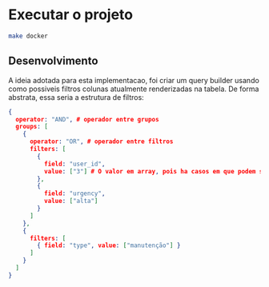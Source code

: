 # Executar o projeto

```bash
make docker
```

## Desenvolvimento

A ideia adotada para esta implementacao, foi criar um query builder usando como possiveis filtros colunas atualmente renderizadas na tabela.
De forma abstrata, essa seria a estrutura de filtros:

```json
{
  operator: "AND", # operador entre grupos
  groups: [
    {
      operator: "OR", # operador entre filtros
      filters: [
        { 
          field: "user_id",  
          value: ["3"] # O valor em array, pois ha casos em que podem ser mais de um valor
        },
        { 
          field: "urgency",  
          value: ["alta"] 
        }
      ]
    },
    {
      filters: [
        { field: "type", value: ["manutenção"] }
      ]
    }
  ]
}

```